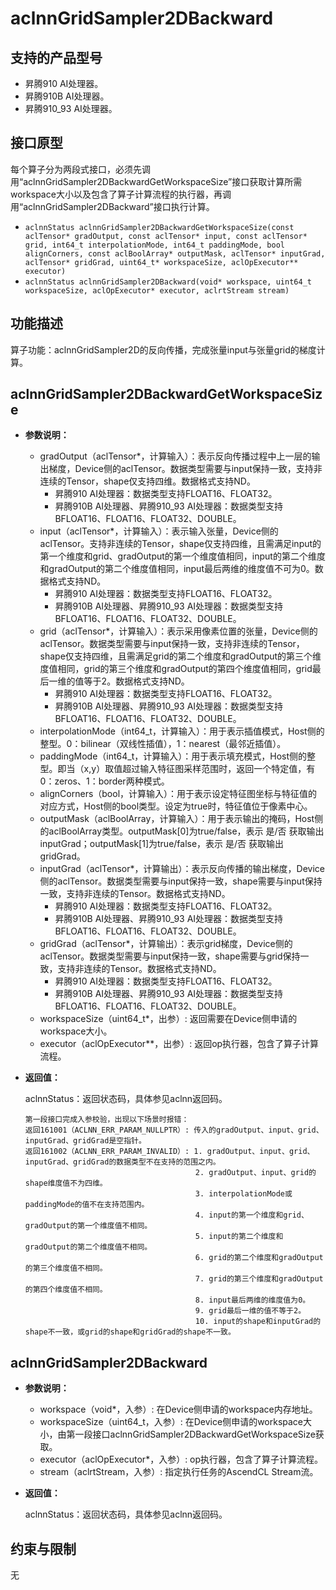 
# aclnnGridSampler2DBackward

## 支持的产品型号

- 昇腾910 AI处理器。
- 昇腾910B AI处理器。
- 昇腾910_93 AI处理器。

## 接口原型

每个算子分为两段式接口，必须先调用“aclnnGridSampler2DBackwardGetWorkspaceSize”接口获取计算所需workspace大小以及包含了算子计算流程的执行器，再调用“aclnnGridSampler2DBackward”接口执行计算。

- `aclnnStatus aclnnGridSampler2DBackwardGetWorkspaceSize(const aclTensor* gradOutput, const aclTensor* input, const aclTensor* grid, int64_t interpolationMode, int64_t paddingMode, bool alignCorners, const aclBoolArray* outputMask, aclTensor* inputGrad, aclTensor* gridGrad, uint64_t* workspaceSize, aclOpExecutor** executor)`
- `aclnnStatus aclnnGridSampler2DBackward(void* workspace, uint64_t workspaceSize, aclOpExecutor* executor, aclrtStream stream)`

## 功能描述

算子功能：aclnnGridSampler2D的反向传播，完成张量input与张量grid的梯度计算。

## aclnnGridSampler2DBackwardGetWorkspaceSize

- **参数说明：**

  - gradOutput（aclTensor*，计算输入）：表示反向传播过程中上一层的输出梯度，Device侧的aclTensor。数据类型需要与input保持一致，支持非连续的Tensor，shape仅支持四维。数据格式支持ND。
    - 昇腾910 AI处理器：数据类型支持FLOAT16、FLOAT32。
    - 昇腾910B AI处理器、昇腾910_93 AI处理器：数据类型支持BFLOAT16、FLOAT16、FLOAT32、DOUBLE。
  - input（aclTensor*，计算输入）：表示输入张量，Device侧的aclTensor。支持非连续的Tensor，shape仅支持四维，且需满足input的第一个维度和grid、gradOutput的第一个维度值相同，input的第二个维度和gradOutput的第二个维度值相同，input最后两维的维度值不可为0。数据格式支持ND。
    - 昇腾910 AI处理器：数据类型支持FLOAT16、FLOAT32。
    - 昇腾910B AI处理器、昇腾910_93 AI处理器：数据类型支持BFLOAT16、FLOAT16、FLOAT32、DOUBLE。
  - grid（aclTensor*，计算输入）：表示采用像素位置的张量，Device侧的aclTensor。数据类型需要与input保持一致，支持非连续的Tensor，shape仅支持四维，且需满足grid的第二个维度和gradOutput的第三个维度值相同，grid的第三个维度和gradOutput的第四个维度值相同，grid最后一维的值等于2。数据格式支持ND。
    - 昇腾910 AI处理器：数据类型支持FLOAT16、FLOAT32。
    - 昇腾910B AI处理器、昇腾910_93 AI处理器：数据类型支持BFLOAT16、FLOAT16、FLOAT32、DOUBLE。
  - interpolationMode（int64_t，计算输入）：用于表示插值模式，Host侧的整型。0：bilinear（双线性插值），1：nearest（最邻近插值）。
  - paddingMode（int64_t，计算输入）：用于表示填充模式，Host侧的整型。即当（x,y）取值超过输入特征图采样范围时，返回一个特定值，有0：zeros、1：border两种模式。
  - alignCorners（bool，计算输入）：用于表示设定特征图坐标与特征值的对应方式，Host侧的bool类型。设定为true时，特征值位于像素中心。
  - outputMask（aclBoolArray，计算输入）：用于表示输出的掩码，Host侧的aclBoolArray类型。outputMask[0]为true/false，表示 是/否 获取输出inputGrad；outputMask[1]为true/false，表示 是/否 获取输出gridGrad。
  - inputGrad（aclTensor*，计算输出）：表示反向传播的输出梯度，Device侧的aclTensor。数据类型需要与input保持一致，shape需要与input保持一致，支持非连续的Tensor。数据格式支持ND。
    - 昇腾910 AI处理器：数据类型支持FLOAT16、FLOAT32。
    - 昇腾910B AI处理器、昇腾910_93 AI处理器：数据类型支持BFLOAT16、FLOAT16、FLOAT32、DOUBLE。
  - gridGrad（aclTensor*，计算输出）：表示grid梯度，Device侧的aclTensor。数据类型需要与input保持一致，shape需要与grid保持一致，支持非连续的Tensor。数据格式支持ND。
    - 昇腾910 AI处理器：数据类型支持FLOAT16、FLOAT32。
    - 昇腾910B AI处理器、昇腾910_93 AI处理器：数据类型支持BFLOAT16、FLOAT16、FLOAT32、DOUBLE。
  - workspaceSize（uint64_t*，出参）: 返回需要在Device侧申请的workspace大小。
  - executor（aclOpExecutor**，出参）: 返回op执行器，包含了算子计算流程。

- **返回值：**

  aclnnStatus：返回状态码，具体参见aclnn返回码。

  ```
  第一段接口完成入参校验，出现以下场景时报错：
  返回161001（ACLNN_ERR_PARAM_NULLPTR）: 传入的gradOutput、input、grid、inputGrad、gridGrad是空指针。
  返回161002（ACLNN_ERR_PARAM_INVALID）: 1. gradOutput、input、grid、inputGrad、gridGrad的数据类型不在支持的范围之内。
                                        2. gradOutput、input、grid的shape维度值不为四维。
                                        3. interpolationMode或paddingMode的值不在支持范围内。
                                        4. input的第一个维度和grid、gradOutput的第一个维度值不相同。
                                        5. input的第二个维度和gradOutput的第二个维度值不相同。
                                        6. grid的第二个维度和gradOutput的第三个维度值不相同。
                                        7. grid的第三个维度和gradOutput的第四个维度值不相同。
                                        8. input最后两维的维度值为0。
                                        9. grid最后一维的值不等于2。
                                        10. input的shape和inputGrad的shape不一致，或grid的shape和gridGrad的shape不一致。
  ```

## aclnnGridSampler2DBackward

- **参数说明：**

  - workspace（void*，入参）: 在Device侧申请的workspace内存地址。
  - workspaceSize（uint64_t，入参）: 在Device侧申请的workspace大小，由第一段接口aclnnGridSampler2DBackwardGetWorkspaceSize获取。
  - executor（aclOpExecutor*，入参）: op执行器，包含了算子计算流程。
  - stream（aclrtStream，入参）: 指定执行任务的AscendCL Stream流。
- **返回值：**

  aclnnStatus：返回状态码，具体参见aclnn返回码。

## 约束与限制

无
